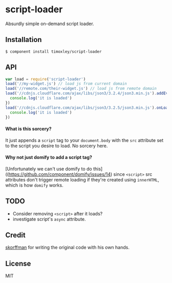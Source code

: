 # script-loader

  Absurdly simple on-demand script loader.

## Installation

    $ component install timoxley/script-loader

## API

```js
var load = require('script-loader')
load('//my-widget.js') // load js from current domain
load('//remote.com/their-widget.js') // load js from remote domain
load('//cdnjs.cloudflare.com/ajax/libs/json3/3.2.4/json3.min.js').addEventListener('load', function() {
  console.log('it is loaded')
})
load('//cdnjs.cloudflare.com/ajax/libs/json3/3.2.5/json3.min.js').onLoad(function() {
  console.log('it is loaded')
})
```

#### What is this sorcery?

It just appends a `script` tag to your `document.body` with the `src`
attribute set to the script you desire to load. No sorcery here.

#### Why not just domify to add a script tag?

[Unfortunately we can't use domify to do this]((https://github.com/component/domify/issues/14)
since `<script>` src attributes don't trigger remote loading
if they're created using `innerHTML`, which is how `domify` works.

## TODO

* Consider removing `<script>` after it loads?
* investigate script's `async` attribute.

## Credit

[skorffman](https://github.com/skorfmann/) for writing the original code with his own hands.

## License

  MIT

